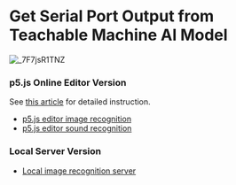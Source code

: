 # Get Serial Port Output from Teachable Machine AI Model

![_7F7jsR1TNZ](https://user-images.githubusercontent.com/44191076/75604545-bc02e000-5b14-11ea-8cc9-44da27e779db.jpg)

### p5.js Online Editor Version

See [this article](https://www.hackster.io/alankrantas/use-teachable-machine-ai-to-control-anything-2ad1ee) for detailed instruction.

* [p5.js editor image recognition](https://editor.p5js.org/krantas/sketches/IKUf43rB)
* [p5.js editor sound recognition](https://editor.p5js.org/krantas/sketches/3wZ9hAwG)

### Local Server Version

* [Local image recognition server](https://github.com/alankrantas/TeachableMachine-p5js-serialport/tree/master/teachable-machine-image-recognition-p5js-serial-port)
